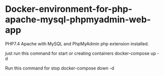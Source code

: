 # Docker-environment-for-php-apache-mysql-phpmyadmin-web-app
PHP7.4 Apache  with MySQL and PhpMyAdmin php extension installed.

just run this command for start or creating containers
docker-compose up -d

Run this command for stop
docker-compose down -d
